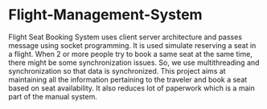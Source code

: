 # Flight-Management-System

Flight Seat Booking System uses client server architecture and passes message using socket programming. It is used simulate reserving a seat in a flight. When 2 or more people try to book a same seat at the same time, there might be some synchronization issues. So, we use multithreading and synchronization so that data is synchronized. This project aims at maintaining all the information pertaining to the traveler and book a seat based on seat availability. It also reduces lot of paperwork which is a main part of the manual system.
